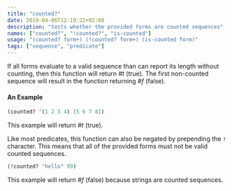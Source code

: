 ```yaml
---
title: "counted?"
date: 2019-04-06T12:19:22+02:00
description: "tests whether the provided forms are counted sequences"
names: ["counted?", "!counted?", "is-counted"]
usage: "(counted? form+) (!counted? form+) (is-counted form)"
tags: ["sequence", "predicate"]
---
```


If all forms evaluate to a valid sequence than can report its length without counting, then this function will return _#t_ (true). The first non-counted sequence will result in the function returning _#f_ (false).

#### An Example

```scheme
(counted? '(1 2 3 4) [5 6 7 8])
```

This example will return _#t_ (true).

Like most predicates, this function can also be negated by prepending the `!` character. This means that all of the provided forms must not be valid counted sequences.

```scheme
(!counted? "hello" 99)
```

This example will return _#f_ (false) because strings are counted sequences.
